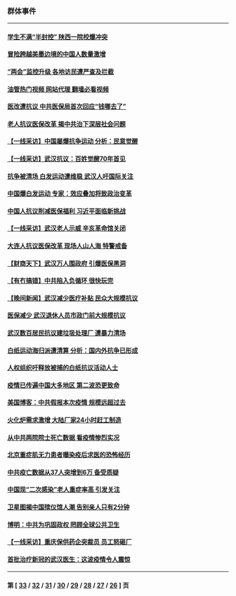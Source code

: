 ### 群体事件
---
#### [学生不满“半封控” 陕西一院校爆冲突](../../pages/ncid279/n13946647.md?03110045) 
#### [冒险跨越美墨边境的中国人数量激增](../../pages/ncid279/n13946742.md?03110045) 
#### [“两会”监控升级 各地访民遭严查及拦截](../../pages/ncid279/n13942702.md?03110045) 
#### [油管热门视频 网站代理 翻墙必看视频](http://138.2.39.72:81/youtube.html?epic-marker?03110045)
#### [医改遭抗议 中共医保局首次回应“钱哪去了”](../../pages/ncid279/n13938290.md?03110045) 
#### [老人抗议医保改革 揭中共治下深层社会问题](../../pages/ncid279/n13934963.md?03110045) 
#### [【一线采访】中国屡爆抗争运动 分析：民意觉醒](../../pages/ncid279/n13934024.md?03110045) 
#### [【一线采访】武汉抗议：百姓觉醒70年首见](../../pages/ncid279/n13931265.md?03110045) 
#### [抗争被清场 白发运动遭维稳 武汉人吁国际关注](../../pages/ncid279/n13931147.md?03110045) 
#### [中国爆白发运动 专家：效应叠加将致政治变革](../../pages/ncid279/n13931004.md?03110045) 
#### [中国人抗议削减医保福利 习近平面临新挑战](../../pages/ncid279/n13930530.md?03110045) 
#### [【一线采访】武汉老人示威 辛亥革命馆关闭](../../pages/ncid279/n13930368.md?03110045) 
#### [大连人抗议医保改革 现场人山人海 特警戒备](../../pages/ncid279/n13930248.md?03110045) 
#### [【财商天下】武汉万人围政府 引爆医保黑洞](../../pages/ncid279/n13927281.md?03110045) 
#### [【有冇搞错】中共陷入负循环 很快玩完](../../pages/ncid279/n13926140.md?03110045) 
#### [【晚间新闻】武汉减少医疗补贴 民众大规模抗议](../../pages/ncid279/n13925524.md?03110045) 
#### [医保减少 武汉退休人员市政门前大规模抗议](../../pages/ncid279/n13925389.md?03110045) 
#### [武汉数百居民抗议建垃圾处理厂 遭暴力清场](../../pages/ncid279/n13922269.md?03110045) 
#### [白纸运动海归派遭清算 分析：国内外抗争已形成](../../pages/ncid279/n13919416.md?03110045) 
#### [人权组织吁释放被捕的白纸抗议活动人士](../../pages/ncid279/n13917517.md?03110045) 
#### [疫情已传遍中国大多地区 第二波恐更致命](../../pages/ncid279/n13914332.md?03110045) 
#### [美国博客：中共假报本次疫情 规模远超过去](../../pages/ncid279/n13912604.md?03110045) 
#### [火化炉需求激增 大陆厂家24小时赶工制造](../../pages/ncid279/n13912205.md?03110045) 
#### [从中共两院院士死亡数据 看疫情惨烈实况](../../pages/ncid279/n13910619.md?03110045) 
#### [北京重症肌无力患者曝染疫后求医的恐怖经历](../../pages/ncid279/n13909480.md?03110045) 
#### [中共疫亡数据从37人突增到6万 备受质疑](../../pages/ncid279/n13907051.md?03110045) 
#### [中国现“二次感染”老人重症率高 引发关注](../../pages/ncid279/n13906493.md?03110045) 
#### [卫星图揭中国殡仪馆人潮 告别亲人只有2分钟](../../pages/ncid279/n13904053.md?03110045) 
#### [博明：中共为巩固政权 罔顾全球公共卫生](../../pages/ncid279/n13901752.md?03110045) 
#### [【一线采访】重庆保供药企突裁员 员工怒砸厂](../../pages/ncid279/n13901673.md?03110045) 
#### [首批治疗新冠的武汉医生：这波疫情令人震惊](../../pages/ncid279/n13900313.md?03110045) 

---
#### 第 [ [33](./33.md?03110045) / [32](./32.md?03110045) / [31](./31.md?03110045) / [30](./30.md?03110045) / [29](./29.md?03110045) / [28](./28.md?03110045) / [27](./27.md?03110045) / [26](./26.md?03110045) ] 页

